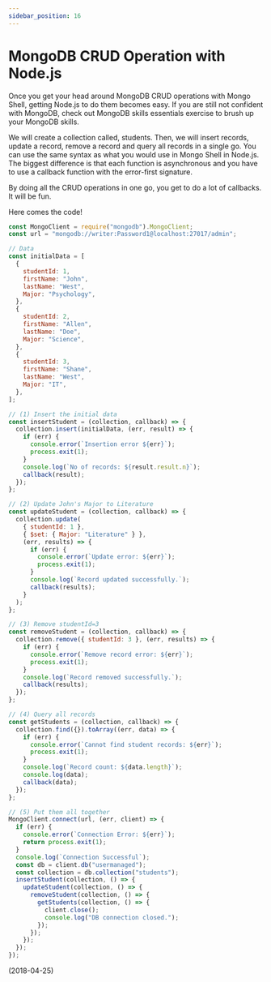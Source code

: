 ```yaml
---
sidebar_position: 16
---
```


# MongoDB CRUD Operation with Node.js

Once you get your head around MongoDB CRUD operations with Mongo Shell, getting Node.js to do them becomes easy. If you are still not confident with MongoDB, check out MongoDB skills essentials exercise to brush up your MongoDB skills.

We will create a collection called, students. Then, we will insert records, update a record, remove a record and query all records in a single go. You can use the same syntax as what you would use in Mongo Shell in Node.js. The biggest difference is that each function is asynchronous and you have to use a callback function with the error-first signature.

By doing all the CRUD operations in one go, you get to do a lot of callbacks. It will be fun.

Here comes the code!

```js
const MongoClient = require("mongodb").MongoClient;
const url = "mongodb://writer:Password1@localhost:27017/admin";

// Data
const initialData = [
  {
    studentId: 1,
    firstName: "John",
    lastName: "West",
    Major: "Psychology",
  },
  {
    studentId: 2,
    firstName: "Allen",
    lastName: "Doe",
    Major: "Science",
  },
  {
    studentId: 3,
    firstName: "Shane",
    lastName: "West",
    Major: "IT",
  },
];

// (1) Insert the initial data
const insertStudent = (collection, callback) => {
  collection.insert(initialData, (err, result) => {
    if (err) {
      console.error(`Insertion error ${err}`);
      process.exit(1);
    }
    console.log(`No of records: ${result.result.n}`);
    callback(result);
  });
};

// (2) Update John's Major to Literature
const updateStudent = (collection, callback) => {
  collection.update(
    { studentId: 1 },
    { $set: { Major: "Literature" } },
    (err, results) => {
      if (err) {
        console.error(`Update error: ${err}`);
        process.exit(1);
      }
      console.log(`Record updated successfully.`);
      callback(results);
    }
  );
};

// (3) Remove studentId=3
const removeStudent = (collection, callback) => {
  collection.remove({ studentId: 3 }, (err, results) => {
    if (err) {
      console.error(`Remove record error: ${err}`);
      process.exit(1);
    }
    console.log(`Record removed successfully.`);
    callback(results);
  });
};

// (4) Query all records
const getStudents = (collection, callback) => {
  collection.find({}).toArray((err, data) => {
    if (err) {
      console.error(`Cannot find student records: ${err}`);
      process.exit(1);
    }
    console.log(`Record count: ${data.length}`);
    console.log(data);
    callback(data);
  });
};

// (5) Put them all together
MongoClient.connect(url, (err, client) => {
  if (err) {
    console.error(`Connection Error: ${err}`);
    return process.exit(1);
  }
  console.log(`Connection Successful`);
  const db = client.db("usermanaged");
  const collection = db.collection("students");
  insertStudent(collection, () => {
    updateStudent(collection, () => {
      removeStudent(collection, () => {
        getStudents(collection, () => {
          client.close();
          console.log("DB connection closed.");
        });
      });
    });
  });
});
```

(2018-04-25)
